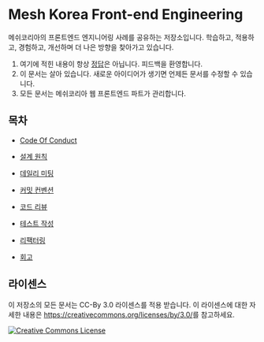 # Mesh Korea Front-end Engineering

메쉬코리아의 프론트엔드 엔지니어링 사례를 공유하는 저장소입니다. 학습하고, 적용하고, 경험하고, 개선하며 더 나은 방향을 찾아가고 있습니다.

1) 여기에 적힌 내용이 항상 <u>정답</u>은 아닙니다. 피드백을 환영합니다. 
2) 이 문서는 살아 있습니다. 새로운 아이디어가 생기면 언제든 문서를 수정할 수 있습니다.
3) 모든 문서는 메쉬코리아 웹 프론트엔드 파트가 관리합니다. 

  

## 목차

- [Code Of Conduct](./coc/index.md)

- [설계 원칙](./design/index.md)

- [데일리 미팅](./daily-meeting/index.md)

- [커밋 컨벤션](./conventions/commit/index.md)

- [코드 리뷰](./conventions/code-review/index.md)

- [테스트 작성](./tests/index.md)

- [리팩터링](./refactoring/index.md)

- [회고](./retrospective/index.md)

  

## 라이센스

이 저장소의 모든 문서는 CC-By 3.0 라이센스를 적용 받습니다. 이 라이센스에 대한 자세한 내용은 <https://creativecommons.org/licenses/by/3.0/>를 참고하세요.

<a rel="license" href="https://creativecommons.org/licenses/by/3.0/"><img alt="Creative Commons License" style="border-width:0" src="https://i.creativecommons.org/l/by/3.0/88x31.png" /></a>

